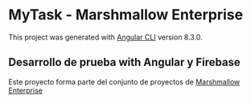 # MyTask - Marshmallow Enterprise

This project was generated with [Angular CLI](https://github.com/angular/angular-cli) version 8.3.0.

## Desarrollo de prueba with Angular y Firebase

Este proyecto forma parte del conjunto de proyectos de [Marshmallow Enterprise](http://www.marshmallowenterprise.com/)

